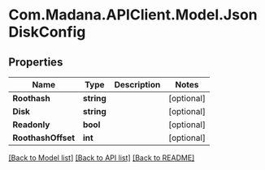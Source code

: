 
# Com.Madana.APIClient.Model.JsonDiskConfig

## Properties

Name | Type | Description | Notes
------------ | ------------- | ------------- | -------------
**Roothash** | **string** |  | [optional] 
**Disk** | **string** |  | [optional] 
**Readonly** | **bool** |  | [optional] 
**RoothashOffset** | **int** |  | [optional] 

[[Back to Model list]](../README.md#documentation-for-models)
[[Back to API list]](../README.md#documentation-for-api-endpoints)
[[Back to README]](../README.md)

